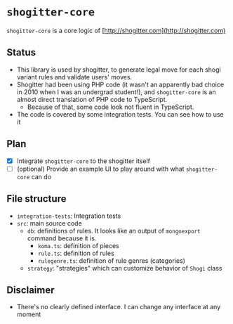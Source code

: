 # `shogitter-core`

`shogitter-core` is a core logic of [http://shogitter.com](http://shogitter.com)

## Status

* This library is used by shogitter, to generate legal move for each shogi variant rules and validate users' moves.
* Shogitter had been using PHP code (it wasn't an apparently bad choice in 2010 when I was an undergrad student!), and `shogitter-core` is an almost direct translation of PHP code to TypeScript.
  * Because of that, some code look not fluent in TypeScript.
* The code is covered by some integration tests. You can see how to use it

## Plan

- [x] Integrate `shogitter-core` to the shogitter itself
- [ ] (optional) Provide an example UI to play around with what `shogitter-core` can do

## File structure
* `integration-tests`: Integration tests
* `src`: main source code
  * `db`: definitions of rules. It looks like an output of `mongoexport` command because it is.
    * `koma.ts`: definition of pieces
    * `rule.ts`: definition of rules
    * `rulegenre.ts`: definition of rule genres (categories)
  * `strategy`: "strategies" which can customize behavior of `Shogi` class

## Disclaimer
* There's no clearly defined interface. I can change any interface at any moment

